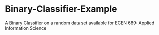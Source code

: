 # Binary-Classifier-Example
A Binary Classifier on a random data set available for ECEN 689: Applied Information Science
